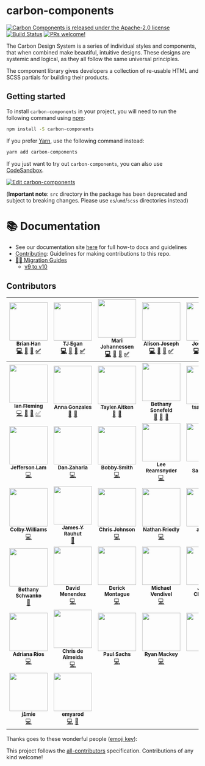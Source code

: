 # carbon-components

[![Carbon Components is released under the Apache-2.0 license](https://img.shields.io/badge/license-Apache--2.0-blue.svg)](./LICENSE)
[![Build Status](https://travis-ci.org/IBM/carbon-components.svg?branch=master)](https://travis-ci.org/IBM/carbon-components)
[![PRs welcome!](https://img.shields.io/badge/PRs-welcome-brightgreen.svg)](./.github/CONTRIBUTING.md)

The Carbon Design System is a series of individual styles and components, that when combined make beautiful, intuitive designs. These designs are systemic and logical, as they all follow the same universal principles.

The component library gives developers a collection of re-usable HTML and SCSS partials for building their products.

## Getting started

To install `carbon-components` in your project, you will need to run the
following command using [npm](https://www.npmjs.com/):

```bash
npm install -S carbon-components
```

If you prefer [Yarn](https://yarnpkg.com/en/), use the following
command instead:

```bash
yarn add carbon-components
```

If you just want to try out `carbon-components`, you can also use [CodeSandbox](https://codesandbox.io).

[![Edit carbon-components](https://codesandbox.io/static/img/play-codesandbox.svg)](https://codesandbox.io/s/github/IBM/carbon-components/tree/master/examples/codesandbox)

(**Important note**: `src` directory in the package has been deprecated and subject to breaking changes. Please use `es`/`umd`/`scss` directories instead)

# :books: Documentation

- See our documentation site [here](http://carbondesignsystem.com/getting-started/developers) for full how-to docs and guidelines
- [Contributing](/.github/CONTRIBUTING.md): Guidelines for making contributions to this repo.
- [🏃‍♀️ Migration Guides](./docs/migration)
  - [v9 to v10](./docs/migration/migrate-to-10.x.md)

## Contributors

<!-- ALL-CONTRIBUTORS-LIST:START - Do not remove or modify this section -->
<!-- prettier-ignore -->
| [<img src="https://avatars3.githubusercontent.com/u/4185382?v=4" width="100px;"/><br /><sub><b>Brian Han</b></sub>](https://github.com/hellobrian)<br />[💻](https://github.com/IBM/carbon-components/commits?author=hellobrian "Code") [📖](https://github.com/IBM/carbon-components/commits?author=hellobrian "Documentation") [👀](#review-hellobrian "Reviewed Pull Requests") [✅](#tutorial-hellobrian "Tutorials") | [<img src="https://avatars1.githubusercontent.com/u/11928039?v=4" width="100px;"/><br /><sub><b>TJ Egan</b></sub>](http://tjegan.com/)<br />[💻](https://github.com/IBM/carbon-components/commits?author=tw15egan "Code") [📖](https://github.com/IBM/carbon-components/commits?author=tw15egan "Documentation") [👀](#review-tw15egan "Reviewed Pull Requests") [✅](#tutorial-tw15egan "Tutorials") | [<img src="https://avatars0.githubusercontent.com/u/5447411?v=4" width="100px;"/><br /><sub><b>Mari Johannessen</b></sub>](http://www.marijohannessen.com)<br />[💻](https://github.com/IBM/carbon-components/commits?author=marijohannessen "Code") [📖](https://github.com/IBM/carbon-components/commits?author=marijohannessen "Documentation") [👀](#review-marijohannessen "Reviewed Pull Requests") [✅](#tutorial-marijohannessen "Tutorials") | [<img src="https://avatars2.githubusercontent.com/u/2753488?s=400&v=4" width="100px;"/><br /><sub><b>Alison Joseph</b></sub>](https://github.com/alisonjoseph)<br />[💻](https://github.com/IBM/carbon-components/commits?author=alisonjoseph "Code") [📖](https://github.com/IBM/carbon-components/commits?author=alisonjoseph "Documentation") [👀](#review-alisonjoseph "Reviewed Pull Requests") [✅](#tutorial-alisonjoseph "Tutorials") | [<img src="https://avatars3.githubusercontent.com/u/3901764?s=400&v=4" width="100px;"/><br /><sub><b>Josh Black</b></sub>](https://github.com/joshblack)<br />[💻](https://github.com/IBM/carbon-components/commits?author=joshblack "Code") [📖](https://github.com/IBM/carbon-components/commits?author=joshblack "Documentation") [👀](#review-joshblack "Reviewed Pull Requests") [✅](#tutorial-joshblack "Tutorials") | [<img src="https://avatars2.githubusercontent.com/u/12533409?s=460&v=4" width="100px;"/><br /><sub><b>Alessandra Davila</b></sub>](https://github.com/aledavila)<br />[💻](https://github.com/IBM/carbon-components/commits?author=aledavila "Code") [📖](https://github.com/IBM/carbon-components/commits?author=aledavila "Documentation") [👀](#review-aledavila "Reviewed Pull Requests") [✅](#tutorial-aledavila "Tutorials") | [<img src="https://avatars2.githubusercontent.com/u/1266014?v=4" width="100px;"/><br /><sub><b>Chris Dhanaraj</b></sub>](http://twitter.com/chrisdhanaraj)<br />[💻](https://github.com/IBM/carbon-components/commits?author=chrisdhanaraj "Code") [📖](https://github.com/IBM/carbon-components/commits?author=chrisdhanaraj "Documentation") [👀](#review-chrisdhanaraj "Reviewed Pull Requests") [✅](#tutorial-chrisdhanaraj "Tutorials") [🔧](#tool-chrisdhanaraj "Tools") |
| :---: | :---: | :---: | :---: | :---: | :---: | :---: |
| [<img src="https://avatars2.githubusercontent.com/u/5481782?v=4" width="100px;"/><br /><sub><b>Ian Fleming</b></sub>](http://ianfleming.me/)<br />[💻](https://github.com/IBM/carbon-components/commits?author=iangfleming "Code") [📖](https://github.com/IBM/carbon-components/commits?author=iangfleming "Documentation") [👀](#review-iangfleming "Reviewed Pull Requests") [✅](#tutorial-iangfleming "Tutorials") | [<img src="https://avatars3.githubusercontent.com/u/11670886?v=4" width="100px;"/><br /><sub><b>Anna Gonzales</b></sub>](https://github.com/aagonzales)<br />[🎨](#design-aagonzales "Design") [📖](https://github.com/IBM/carbon-components/commits?author=aagonzales "Documentation") | [<img src="https://avatars0.githubusercontent.com/u/29312997?v=4" width="100px;"/><br /><sub><b>Tayler Aitken</b></sub>](https://github.com/tay-aitken)<br />[🎨](#design-tay-aitken "Design") [📖](https://github.com/IBM/carbon-components/commits?author=tay-aitken "Documentation") | [<img src="https://avatars2.githubusercontent.com/u/11233508?v=4" width="100px;"/><br /><sub><b>Bethany Sonefeld</b></sub>](http://www.bethanysonefeld.com)<br />[🎨](#design-bsonefeld "Design") [📝](#blog-bsonefeld "Blogposts") [📖](https://github.com/IBM/carbon-components/commits?author=bsonefeld "Documentation") | [<img src="https://avatars2.githubusercontent.com/u/25189046?v=4" width="100px;"/><br /><sub><b>tsaitsaitsai</b></sub>](https://github.com/tsaitsaitsai)<br />[🎨](#design-tsaitsaitsai "Design") [📖](https://github.com/IBM/carbon-components/commits?author=tsaitsaitsai "Documentation") | [<img src="https://avatars1.githubusercontent.com/u/1259051?v=4" width="100px;"/><br /><sub><b>Akira Sudoh</b></sub>](http://streetphoto.jp/)<br />[💻](https://github.com/IBM/carbon-components/commits?author=asudoh "Code") [👀](#review-asudoh "Reviewed Pull Requests") [🔧](#tool-asudoh "Tools") | [<img src="https://avatars1.githubusercontent.com/u/1693164?v=4" width="100px;"/><br /><sub><b>Una Kravets</b></sub>](http://una.im)<br />[💻](https://github.com/IBM/carbon-components/commits?author=una "Code") |
| [<img src="https://avatars2.githubusercontent.com/u/6686963?v=4" width="100px;"/><br /><sub><b>Jefferson Lam</b></sub>](http://jefferson.im)<br />[💻](https://github.com/IBM/carbon-components/commits?author=jeffersonlam "Code") | [<img src="https://avatars3.githubusercontent.com/u/9454408?v=4" width="100px;"/><br /><sub><b>Dan Zaharia</b></sub>](http://www.danzaharia.com)<br />[💻](https://github.com/IBM/carbon-components/commits?author=dzaharia1 "Code") | [<img src="https://avatars3.githubusercontent.com/u/6444889?v=4" width="100px;"/><br /><sub><b>Bobby Smith</b></sub>](http://bobbysmith.io)<br />[💻](https://github.com/IBM/carbon-components/commits?author=bobbysmith "Code") | [<img src="https://avatars0.githubusercontent.com/u/870668?v=4" width="100px;"/><br /><sub><b>Lee Reamsnyder</b></sub>](http://leereamsnyder.com)<br />[💻](https://github.com/IBM/carbon-components/commits?author=leereamsnyder "Code") | [<img src="https://avatars0.githubusercontent.com/u/181819?v=4" width="100px;"/><br /><sub><b>Nick Sandonato</b></sub>](https://github.com/nsand)<br />[💻](https://github.com/IBM/carbon-components/commits?author=nsand "Code") | [<img src="https://avatars1.githubusercontent.com/u/825457?v=4" width="100px;"/><br /><sub><b>Robin Cannon</b></sub>](http://shinytoyrobots.com)<br />[📖](https://github.com/IBM/carbon-components/commits?author=shinytoyrobots "Documentation") | [<img src="https://avatars0.githubusercontent.com/u/1265379?v=4" width="100px;"/><br /><sub><b>Preston Pham</b></sub>](http://preston.io)<br />[💻](https://github.com/IBM/carbon-components/commits?author=prestonp "Code") |
| [<img src="https://avatars0.githubusercontent.com/u/8884298?v=4" width="100px;"/><br /><sub><b>Colby Williams</b></sub>](http://www.colbycheeze.com)<br />[💻](https://github.com/IBM/carbon-components/commits?author=colbycheeze "Code") | [<img src="https://avatars2.githubusercontent.com/u/7519029?v=4" width="100px;"/><br /><sub><b>James Y Rauhut</b></sub>](http://www.seejamescode.com)<br />[📖](https://github.com/IBM/carbon-components/commits?author=seejamescode "Documentation") | [<img src="https://avatars3.githubusercontent.com/u/6788995?v=4" width="100px;"/><br /><sub><b>Chris Johnson</b></sub>](https://github.com/jhnsnc)<br />[💻](https://github.com/IBM/carbon-components/commits?author=jhnsnc "Code") | [<img src="https://avatars3.githubusercontent.com/u/114976?v=4" width="100px;"/><br /><sub><b>Nathan Friedly</b></sub>](http://nfriedly.com/)<br />[💻](https://github.com/IBM/carbon-components/commits?author=nfriedly "Code") | [<img src="https://avatars1.githubusercontent.com/u/13006634?v=4" width="100px;"/><br /><sub><b>asahlin</b></sub>](https://github.com/asahlin)<br />[💻](https://github.com/IBM/carbon-components/commits?author=asahlin "Code") | [<img src="https://avatars0.githubusercontent.com/u/10215203?v=4" width="100px;"/><br /><sub><b>Matthew Gallo</b></sub>](http://www.matthewdgallo.com)<br />[📖](https://github.com/IBM/carbon-components/commits?author=matthewgallo "Documentation") | [<img src="https://avatars3.githubusercontent.com/u/4438261?v=4" width="100px;"/><br /><sub><b>Reinaldo Cruz</b></sub>](http://www.reicruz.com/)<br />[💻](https://github.com/IBM/carbon-components/commits?author=reicruz "Code") |
| [<img src="https://avatars3.githubusercontent.com/u/2699599?v=4" width="100px;"/><br /><sub><b>Bethany Schwanke</b></sub>](https://github.com/bschwanke)<br />[📖](https://github.com/IBM/carbon-components/commits?author=bschwanke "Documentation") | [<img src="https://avatars0.githubusercontent.com/u/6370760?s=460&v=4" width="100px;"/><br /><sub><b>David Menendez</b></sub>](https://github.com/davidmenendez)<br />[💻](https://github.com/IBM/carbon-components/commits?author=davidmenendez "Code") | [<img src="https://avatars1.githubusercontent.com/u/1183515?s=400&v=4" width="100px;"/><br /><sub><b>Derick Montague</b></sub>](https://github.com/derick-montague)<br />[💻](https://github.com/IBM/carbon-components/commits?author=derick-montague "Code") | [<img src="https://avatars2.githubusercontent.com/u/940113?s=400&v=4" width="100px;"/><br /><sub><b>Michael Vendivel</b></sub>](https://github.com/mven)<br />[💻](https://github.com/IBM/carbon-components/commits?author=mven "Code") | [<img src="https://avatars0.githubusercontent.com/u/20052710?s=400&v=4" width="100px;"/><br /><sub><b>James Clements</b></sub>](https://github.com/jamesvclements)<br />[💻](https://github.com/IBM/carbon-components/commits?author=jamesvclements "Code") | [<img src="https://avatars3.githubusercontent.com/u/163561?s=400&v=4" width="100px;"/><br /><sub><b>Jason Lengstorf</b></sub>](https://github.com/jlengstorf)<br />[💻](https://github.com/IBM/carbon-components/commits?author=jlengstorf "Code") | [<img src="https://avatars2.githubusercontent.com/u/2932484?s=400&v=4" width="100px;"/><br /><sub><b>Rahul Radhakrishnan</b></sub>](https://github.com/rahulrkr08)<br />[💻](https://github.com/IBM/carbon-components/commits?author=rahulrkr08 "Code") [📖](https://github.com/IBM/carbon-components/commits?author=rahulrkr08 "Documentation") |
| [<img src="https://avatars2.githubusercontent.com/u/11317322?s=400&v=4" width="100px;"/><br /><sub><b>Adriana Rios</b></sub>](https://github.com/stpCollabr8nLstn)<br />[💻](https://github.com/IBM/carbon-components/commits?author=stpCollabr8nLstn "Code") | [<img src="https://avatars1.githubusercontent.com/u/15326526?s=400&v=4" width="100px;"/><br /><sub><b>Chris de Almeida</b></sub>](https://github.com/ctcpip)<br />[💻](https://github.com/IBM/carbon-components/commits?author=ctcpip "Code") | [<img src="https://avatars2.githubusercontent.com/u/11449728?s=400&v=4" width="100px;"/><br /><sub><b>Paul Sachs</b></sub>](https://github.com/psachs21)<br />[💻](https://github.com/IBM/carbon-components/commits?author=psachs21 "Code") | [<img src="https://avatars1.githubusercontent.com/u/17710824?s=400&v=4" width="100px;"/><br /><sub><b>Ryan Mackey</b></sub>](https://github.com/ryanomackey)<br />[💻](https://github.com/IBM/carbon-components/commits?author=ryanomackey "Code") | [<img src="https://avatars3.githubusercontent.com/u/5316797?s=400&v=4" width="100px;"/><br /><sub><b>Sae</b></sub>](https://github.com/srlim)<br />[💻](https://github.com/IBM/carbon-components/commits?author=srlim "Code") | [<img src="https://avatars1.githubusercontent.com/u/6663002?s=400&v=4" width="100px;"/><br /><sub><b>Scott Dickerson</b></sub>](https://github.com/scottdickerson)<br />[💻](https://github.com/IBM/carbon-components/commits?author=scottdickerson "Code") | [<img src="https://avatars1.githubusercontent.com/u/4836277?s=400&v=4" width="100px;"/><br /><sub><b>Alicia Hickman</b></sub>](https://github.com/aliciahickman)<br />[💻](https://github.com/IBM/carbon-components/commits?author=aliciahickman "Code") |
| [<img src="https://avatars2.githubusercontent.com/u/12685163?s=400&v=4" width="100px;"/><br /><sub><b>j1mie</b></sub>](https://github.com/j1mie)<br />[💻](https://github.com/IBM/carbon-components/commits?author=j1mie "Code") | [<img src="https://avatars3.githubusercontent.com/u/8265238?v=4" width="100px;"/><br /><sub><b>emyarod</b></sub>](https://github.com/emyarod)<br />[💻](https://github.com/IBM/carbon-components/commits?author=emyarod "Code") [📖](https://github.com/IBM/carbon-components/commits?author=emyarod "Documentation") |

<!-- ALL-CONTRIBUTORS-LIST:END -->

Thanks goes to these wonderful people ([emoji key](https://github.com/kentcdodds/all-contributors#emoji-key)):

This project follows the [all-contributors](https://github.com/kentcdodds/all-contributors) specification. Contributions of any kind welcome!

